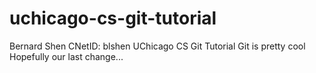 # uchicago-cs-git-tutorial
Bernard Shen   CNetID: blshen
UChicago CS Git Tutorial
Git is pretty cool
Hopefully our last change...
